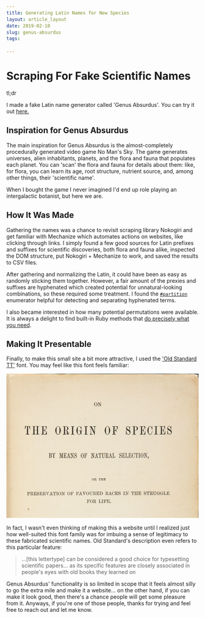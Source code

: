 ```yaml
---
title: Generating Latin Names for New Species
layout: article_layout
date: 2019-02-10
slug: genus-absurdus
tags:

---
```

# Scraping For Fake Scientific Names


<div class="tldr-container">
  <div class="tldr-label">tl;dr</div><p class="tldr">I made a fake Latin name generator called 'Genus Absurdus'. You can try it out <a href="http://genusabsurdus.herokuapp.com/" target="_blank">here.</a></p>
</div>

## Inspiration for Genus Absurdus

The main inspiration for Genus Absurdus is the almost-completely procedurally generated video game No Man's Sky. The game generates universes, alien inhabitants, planets, and the flora and fauna that populates each planet. You can 'scan' the flora and fauna for details about them: like, for flora, you can learn its age, root structure, nutrient source, and, among other things, their 'scientific name'.

When I bought the game I never imagined I'd end up role playing an intergalactic botanist, but here we are.

## How It Was Made

Gathering the names was a chance to revisit scraping library Nokogiri and get familiar with Mechanize which automates actions on websites, like clicking through links. I simply found a few good sources for Latin prefixes and suffixes for scientific discoveries, both flora and fauna alike, inspected the DOM structure, put Nokogiri + Mechanize to work, and saved the results to CSV files.

After gathering and normalizing the Latin, it could have been as easy as randomly sticking them together. However, a fair amount of the prexies and suffixes are hyphenated which created potential for unnatural-looking combinations, so these required some treatment. I found the <a href="https://ruby-doc.org/core-2.6.1/Enumerable.html#method-i-partition">`#partition` </a>enumerator helpful for detecting and separating hyphenated terms.

I also became interested in how many potential permutations were available. It is always a delight to find built-in Ruby methods that <a href="https://ruby-doc.org/core-2.6.1/Array.html#method-i-permutation">do precisely what you need</a>.

## Making It Presentable

Finally, to make this small site a bit more attractive, I used the <a href="https://fonts.google.com/specimen/Old+Standard+TT">'Old Standard TT'</a> font. You may feel like this font feels familiar:

<div class="img-container"><img src="../images/darwin.jpg"></div>

In fact, I wasn't even thinking of making this a website until I realized just how well-suited this font family was for imbuing a sense of legitimacy to these fabricated scientific names. Old Standard's description even refers to this particular feature:

<blockquote>
   ...[this lettertype] can be considered a good choice for typesetting scientific papers... as its specific features are closely associated in people's eyes with old books they learned on
</blockquote>

Genus Absurdus' functionality is so limited in scope that it feels almost silly to go the extra mile and make it a website... on the other hand, if you can make it look good, then there's a chance people will get some pleasure from it. Anyways, if you're one of those people, thanks for trying and feel free to reach out and let me know.



